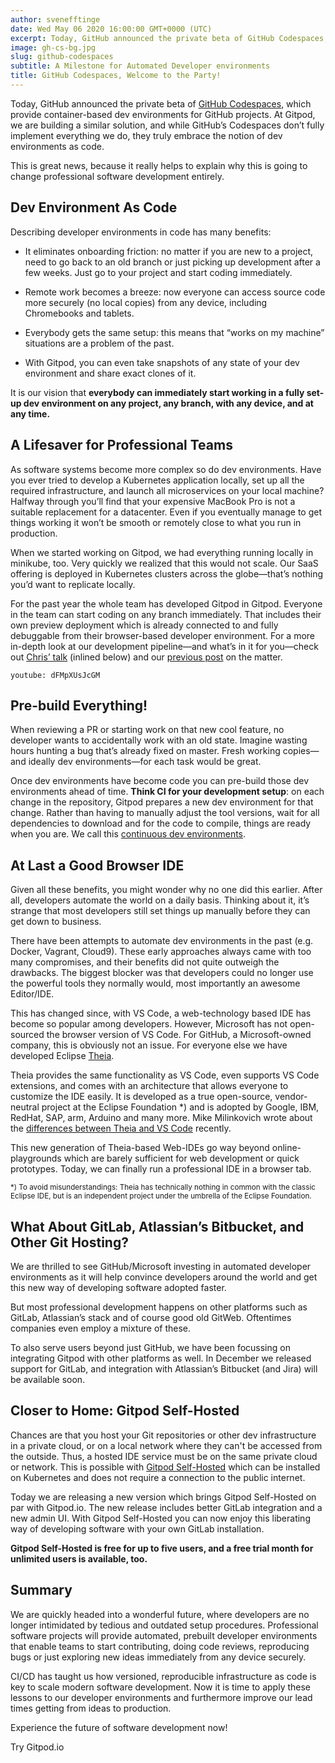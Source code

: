 ```yaml
---
author: svenefftinge
date: Wed May 06 2020 16:00:00 GMT+0000 (UTC)
excerpt: Today, GitHub announced the private beta of GitHub Codespaces, which provide container-based dev environments for GitHub projects.
image: gh-cs-bg.jpg
slug: github-codespaces
subtitle: A Milestone for Automated Developer environments
title: GitHub Codespaces, Welcome to the Party!
---
```


<script context="module">
  export const prerender = true;
</script>

<script>
  import LinkButton from "$lib/components/ui-library/LinkButton"
</script>

Today, GitHub announced the private beta of [GitHub Codespaces](https://github.com/features/codespaces), which provide container-based dev environments for GitHub projects. At Gitpod, we are building a similar solution, and while GitHub’s Codespaces don’t fully implement everything we do, they truly embrace the notion of dev environments as code.

This is great news, because it really helps to explain why this is going to change professional software development entirely.

<h2>Dev Environment As Code</h2>

Describing developer environments in code has many benefits:

- It eliminates onboarding friction: no matter if you are new to a project, need to go back to an old branch or just picking up development after a few weeks. Just go to your project and start coding immediately.

- Remote work becomes a breeze: now everyone can access source code more securely (no local copies) from any device, including Chromebooks and tablets.

- Everybody gets the same setup: this means that “works on my machine” situations are a problem of the past.

- With Gitpod, you can even take snapshots of any state of your dev environment and share exact clones of it.

It is our vision that **everybody can immediately start working in a fully set-up dev environment on any project, any branch, with any device, and at any time.**

<h2>A Lifesaver for Professional Teams</h2>

As software systems become more complex so do dev environments. Have you ever tried to develop a Kubernetes application locally, set up all the required infrastructure, and launch all microservices on your local machine? Halfway through you’ll find that your expensive MacBook Pro is not a suitable replacement for a datacenter. Even if you eventually manage to get things working it won’t be smooth or remotely close to what you run in production.

When we started working on Gitpod, we had everything running locally in minikube, too. Very quickly we realized that this would not scale. Our SaaS offering is deployed in Kubernetes clusters across the globe—that’s nothing you’d want to replicate locally.

For the past year the whole team has developed Gitpod in Gitpod. Everyone in the team can start coding on any branch immediately. That includes their own preview deployment which is already connected to and fully debuggable from their browser-based developer environment. For a more in-depth look at our development pipeline—and what’s in it for you—check out [Chris’ talk](https://www.youtube.com/watch?v=dFMpXUsJcGM) (inlined below) and our [previous post](https://www.freecodecamp.org/news/developing-kubernetes-applications-with-joy/) on the matter.

`youtube: dFMpXUsJcGM`

<h2>Pre-build Everything!</h2>

When reviewing a PR or starting work on that new cool feature, no developer wants to accidentally work with an old state. Imagine wasting hours hunting a bug that’s already fixed on master. Fresh working copies—and ideally dev environments—for each task would be great.

Once dev environments have become code you can pre-build those dev environments ahead of time. **Think CI for your development setup**: on each change in the repository, Gitpod prepares a new dev environment for that change. Rather than having to manually adjust the tool versions, wait for all dependencies to download and for the code to compile, things are ready when you are. We call this [continuous dev environments](/blog/continuous-dev-environment-in-devops).

<h2>At Last a Good Browser IDE</h2>

Given all these benefits, you might wonder why no one did this earlier. After all, developers automate the world on a daily basis. Thinking about it, it’s strange that most developers still set things up manually before they can get down to business.

There have been attempts to automate dev environments in the past (e.g. Docker, Vagrant, Cloud9). These early approaches always came with too many compromises, and their benefits did not quite outweigh the drawbacks. The biggest blocker was that developers could no longer use the powerful tools they normally would, most importantly an awesome Editor/IDE.

This has changed since, with VS Code, a web-technology based IDE has become so popular among developers. However, Microsoft has not open-sourced the browser version of VS Code. For GitHub, a Microsoft-owned company, this is obviously not an issue. For everyone else we have developed Eclipse [Theia](https://dev.to/svenefftinge/theia-1-0-finally-a-good-browser-ide-3ok0).

Theia provides the same functionality as VS Code, even supports VS Code extensions, and comes with an architecture that allows everyone to customize the IDE easily. It is developed as a true open-source, vendor-neutral project at the Eclipse Foundation \*) and is adopted by Google, IBM, RedHat, SAP, arm, Arduino and many more. Mike Milinkovich wrote about the [differences between Theia and VS Code](https://blogs.eclipse.org/post/mike-milinkovich/eclipse-theia-and-vs-code-differences-explained) recently.

This new generation of Theia-based Web-IDEs go way beyond online-playgrounds which are barely sufficient for web development or quick prototypes. Today, we can finally run a professional IDE in a browser tab.

<sub>\*) To avoid misunderstandings: Theia has technically nothing in common with the classic Eclipse IDE, but is an independent project under the umbrella of the Eclipse Foundation.</sub>

<h2>What About GitLab, Atlassian’s Bitbucket, and Other Git Hosting?</h2>

We are thrilled to see GitHub/Microsoft investing in automated developer environments as it will help convince developers around the world and get this new way of developing software adopted faster.

But most professional development happens on other platforms such as GitLab, Atlassian’s stack and of course good old GitWeb. Oftentimes companies even employ a mixture of these.

To also serve users beyond just GitHub, we have been focussing on integrating Gitpod with other platforms as well. In December we released support for GitLab, and integration with Atlassian’s Bitbucket (and Jira) will be available soon.

<h2>Closer to Home: Gitpod Self-Hosted</h2>

Chances are that you host your Git repositories or other dev infrastructure in a private cloud, or on a local network where they can't be accessed from the outside. Thus, a hosted IDE service must be on the same private cloud or network. This is possible with [Gitpod Self-Hosted](/self-hosted) which can be installed on Kubernetes and does not require a connection to the public internet.

Today we are releasing a new version which brings Gitpod Self-Hosted on par with Gitpod.io. The new release includes better GitLab integration and a new admin UI. With Gitpod Self-Hosted you can now enjoy this liberating way of developing software with your own GitLab installation.

**Gitpod Self-Hosted is free for up to five users, and a free trial month for unlimited users is available, too.**

<h2>Summary</h2>

We are quickly headed into a wonderful future, where developers are no longer intimidated by tedious and outdated setup procedures. Professional software projects will provide automated, prebuilt developer environments that enable teams to start contributing, doing code reviews, reproducing bugs or just exploring new ideas immediately from any device securely.

CI/CD has taught us how versioned, reproducible infrastructure as code is key to scale modern software development. Now it is time to apply these lessons to our developer environments and furthermore improve our lead times getting from ideas to production.

Experience the future of software development now!

<LinkButton class="mt-xx-small" href="/" variant="primary" size="large">Try Gitpod.io</LinkButton>
